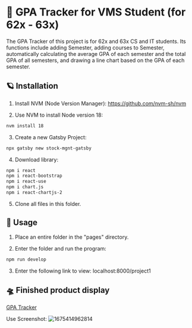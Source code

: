 # 🚀 GPA Tracker for VMS Student (for 62x - 63x)

The GPA Tracker of this project is for 62x and 63x CS and IT students. Its functions include adding Semester, adding courses to Semester, automatically calculating the average GPA of each semester and the total GPA of all semesters, and drawing a line chart based on the GPA of each semester.

## 🪐 Installation

1. Install NVM (Node Version Manager):
   https://github.com/nvm-sh/nvm

2. Use NVM to install Node version 18:
```bash
nvm install 18
```

3. Create a new Gatsby Project:
```bash
npx gatsby new stock-mgnt-gatsby
```

4. Download library:
```bash
npm i react
npm i react-bootstrap
npm i react-use
npm i chart.js
npm i react-chartjs-2
```

5. Clone all files in this folder.

## 🌠 Usage

1. Place an entire folder in the "pages" directory.

2. Enter the folder and run the program:
```bash
npm run develop
```

3. Enter the following link to view: localhost:8000/project1

## 🛸 Finished product display

[GPA Tracker](https://yeeeehao.github.io/project1/)

Use Screenshot:
![1675414962814](https://user-images.githubusercontent.com/118656659/216557695-93601847-ebba-45a6-9c74-38f0d7b8be49.png)

